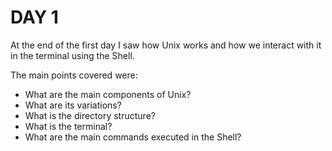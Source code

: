 # DAY 1

At the end of the first day I saw how Unix works and how we interact with it in the terminal using the Shell.

The main points covered were:

* What are the main components of Unix?
* What are its variations?
* What is the directory structure?
* What is the terminal?
* What are the main commands executed in the Shell?